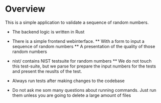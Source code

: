 # Overview

This is a simple application to validate a sequence of random numbers.

* The backend logic is written in Rust
* There is a simple frontend webinterface. 
** With a form to input a sequence of random numbers
** A presentation of the quality of those random numbers
* nist/ contains NIST testsuite for random numbers
** We do not touch this test-suite, but we parse for prepare the input numbers for the tests and present the reuslts of the test.

* Always run tests after making changes to the codebase
* Do not ask me som many questions about running commands. Just run them unless you are going to delete a large amount of files